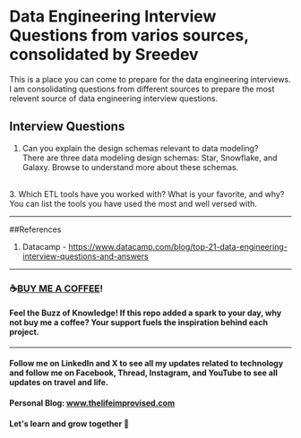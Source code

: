 # Data Engineering Interview Questions from varios sources, consolidated by Sreedev
This is a place you can come to prepare for the data engineering interviews. I am consolidating questions from different sources to prepare the most relevent source of data engineering interview questions.  

## Interview Questions

1. Can you explain the design schemas relevant to data modeling? <br> There are three data modeling design schemas: Star, Snowflake, and Galaxy. Browse to understand more about these schemas.
 <br>  
3. Which ETL tools have you worked with? What is your favorite, and why? <br> You can list the tools you have used the most and well versed with. 

---------------------------------------------------------------------------------
##References
1. Datacamp - https://www.datacamp.com/blog/top-21-data-engineering-interview-questions-and-answers
----------------------------------------------------------------------------------

### ☕[BUY ME A COFFEE](https://www.buymeacoffee.com/thelifeimprovised)!

#### Feel the Buzz of Knowledge! If this repo added a spark to your day, why not buy me a coffee? Your support fuels the inspiration behind each project.

-----------------------------------------------------------------------------------

#### Follow me on LinkedIn and X to see all my updates related to technology and follow me on Facebook, Thread, Instagram, and YouTube to see all updates on travel and life.
#### Personal Blog: www.thelifeimprovised.com
#### Let's learn and grow together 💚
